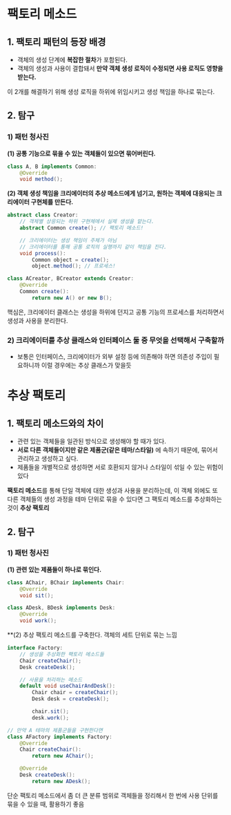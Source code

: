 # 팩토리 메소드

## 1. 팩토리 패턴의 등장 배경

- 객체의 생성 단계에 **복잡한 절차**가 포함된다.
- 객체의 생성과 사용이 결합돼서 **만약 객체 생성 로직이 수정되면 사용 로직도 영향을 받는다.**

이 2개를 해결하기 위해 생성 로직을 하위에 위임시키고 생성 책임을 하나로 묶는다.

## 2. 탐구

### 1) 패턴 청사진

**(1) 공통 기능으로 묶을 수 있는 객체들이 있으면 묶어버린다.**

```java
class A, B implements Common:
    @Override
    void method();
```

**(2) 객체 생성 책임을 크리에이터의 추상 메소드에게 넘기고, 원하는 객체에 대응되는 크리에이터 구현체를 만든다.**
```java
abstract class Creator:
    // 객체별 상응되는 하위 구현체에서 실제 생성을 맡는다.
    abstract Common create(); // 팩토리 메소드!

    // 크리에이터는 생성 책임이 주체가 아님
    // 크리에이터를 통해 공통 로직의 실행까지 같이 책임을 진다.
    void process():
        Common object = create();
        object.method(); // 프로세스!

class ACreator, BCreator extends Creator:
    @Override
    Common create():
        return new A() or new B();
```
핵심은, 크리에이터 클래스는 생성을 하위에 던지고 공통 기능의 프로세스를 처리하면서 생성과 사용을 분리한다.

### 2) 크리에이터를 추상 클래스와 인터페이스 둘 중 무엇을 선택해서 구축할까
- 보통은 인터페이스, 크리에이터가 외부 설정 등에 의존해야 하면 의존성 주입이 필요하니까 이럴 경우에는 추상 클래스가 맞을듯

# 추상 팩토리

## 1. 팩토리 메소드와의 차이

- 관련 있는 객체들을 일관된 방식으로 생성해야 할 때가 있다.
- **서로 다른 객체들이지만 같은 제품군(같은 테마/스타일)** 에 속하기 때문에, 묶어서 관리하고 생성하고 싶다.
- 제품들을 개별적으로 생성하면 서로 호환되지 않거나 스타일이 섞일 수 있는 위험이 있다

**팩토리 메소드**를 통해 단일 객체에 대한 생성과 사용을 분리하는데, 이 객체 외에도 또 다른 객체들의 생성 과정을 테마 단위로 묶을 수 있다면 그 팩토리 메소드를 추상화하는 것이 **추상 팩토리**

## 2. 탐구

### 1) 패턴 청사진

**(1) 관련 있는 제품들이 하나로 묶인다.**
```java
class AChair, BChair implements Chair:
    @Override
    void sit();

class ADesk, BDesk implements Desk:
    @Override
    void work();
```

**(2) 추상 팩토리 메소드를 구축한다. 객체의 세트 단위로 묶는 느낌
```java
interface Factory:
    // 생성을 추상화한 팩토리 메소드들
    Chair createChair();
    Desk createDesk();

    // 사용을 처리하는 메소드
    default void useChairAndDesk():
        Chair chair = createChair();
        Desk desk = createDesk();

        chair.sit();
        desk.work();

// 만약 A 테마의 제품군들을 구현한다면
class AFactory implements Factory:
    @Override
    Chair createChair():
        return new AChair();

    @Override
    Desk createDesk():
        return new ADesk();
```
단순 팩토리 메소드에서 좀 더 큰 분류 범위로 객체들을 정리해서 한 번에 사용 단위를 묶을 수 있을 때, 활용하기 좋음
